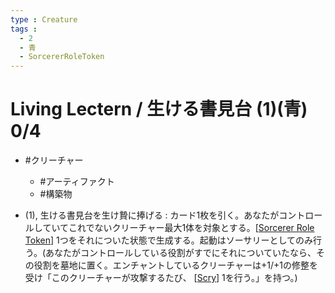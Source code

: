 ```yaml
---
type : Creature
tags : 
  - 2
  - 青
  - SorcererRoleToken
---
```

# Living Lectern / 生ける書見台 (1)(青) 0/4

* #クリーチャー
  * #アーティファクト
  * #構築物 

* (1), 生ける書見台を生け贄に捧げる : カード1枚を引く。あなたがコントロールしていてこれでないクリーチャー最大1体を対象とする。[[Sorcerer Role Token]] 1つをそれについた状態で生成する。起動はソーサリーとしてのみ行う。(あなたがコントロールしている役割がすでにそれについていたなら、その役割を墓地に置く。エンチャントしているクリーチャーは+1/+1の修整を受け「このクリーチャーが攻撃するたび、 [[Scry]] 1を行う。」を持つ。)


[//begin]: # "Autogenerated link references for markdown compatibility"
[Sorcerer Role Token]: <../Enchantments/Sorcerer Role Token.md> "Sorcerer Role Token / 魔術師・役割・トークン"
[Scry]: ../../KeywordAbilities/Scry.md "Scry(N) / 占術(N)"
[//end]: # "Autogenerated link references"
